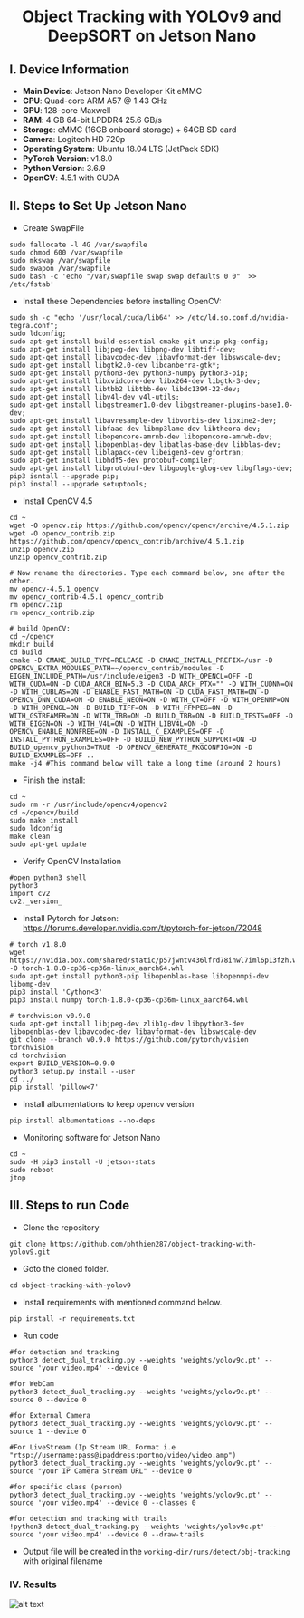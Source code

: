 <H1 align="center">
Object Tracking with YOLOv9 and DeepSORT on Jetson Nano</H1>


## I. Device Information

- **Main Device**: Jetson Nano Developer Kit eMMC
- **CPU**: Quad-core ARM A57 @ 1.43 GHz
- **GPU**: 128-core Maxwell
- **RAM**: 4 GB 64-bit LPDDR4 25.6 GB/s
- **Storage**: eMMC (16GB onboard storage) + 64GB SD card
- **Camera**: Logitech HD 720p
- **Operating System**: Ubuntu 18.04 LTS (JetPack SDK)
- **PyTorch Version**: v1.8.0
- **Python Version**: 3.6.9
- **OpenCV**: 4.5.1 with CUDA

## II. Steps to Set Up Jetson Nano
- Create SwapFile
```
sudo fallocate -l 4G /var/swapfile 
sudo chmod 600 /var/swapfile
sudo mkswap /var/swapfile
sudo swapon /var/swapfile
sudo bash -c 'echo "/var/swapfile swap swap defaults 0 0"  >> /etc/fstab' 
```
- Install these Dependencies before installing OpenCV:
```
sudo sh -c "echo '/usr/local/cuda/lib64' >> /etc/ld.so.conf.d/nvidia-tegra.conf";
sudo ldconfig;
sudo apt-get install build-essential cmake git unzip pkg-config;
sudo apt-get install libjpeg-dev libpng-dev libtiff-dev;
sudo apt-get install libavcodec-dev libavformat-dev libswscale-dev;
sudo apt-get install libgtk2.0-dev libcanberra-gtk*;
sudo apt-get install python3-dev python3-numpy python3-pip;
sudo apt-get install libxvidcore-dev libx264-dev libgtk-3-dev;
sudo apt-get install libtbb2 libtbb-dev libdc1394-22-dev;
sudo apt-get install libv4l-dev v4l-utils;
sudo apt-get install libgstreamer1.0-dev libgstreamer-plugins-base1.0-dev;
sudo apt-get install libavresample-dev libvorbis-dev libxine2-dev;
sudo apt-get install libfaac-dev libmp3lame-dev libtheora-dev;
sudo apt-get install libopencore-amrnb-dev libopencore-amrwb-dev;
sudo apt-get install libopenblas-dev libatlas-base-dev libblas-dev;
sudo apt-get install liblapack-dev libeigen3-dev gfortran;
sudo apt-get install libhdf5-dev protobuf-compiler;
sudo apt-get install libprotobuf-dev libgoogle-glog-dev libgflags-dev;
pip3 isntall --upgrade pip;
pip3 install --upgrade setuptools;
```
- Install OpenCV 4.5
```
cd ~
wget -O opencv.zip https://github.com/opencv/opencv/archive/4.5.1.zip 
wget -O opencv_contrib.zip https://github.com/opencv/opencv_contrib/archive/4.5.1.zip 
unzip opencv.zip 
unzip opencv_contrib.zip

# Now rename the directories. Type each command below, one after the other.
mv opencv-4.5.1 opencv
mv opencv_contrib-4.5.1 opencv_contrib
rm opencv.zip
rm opencv_contrib.zip

# build OpenCV:
cd ~/opencv
mkdir build
cd build
cmake -D CMAKE_BUILD_TYPE=RELEASE -D CMAKE_INSTALL_PREFIX=/usr -D OPENCV_EXTRA_MODULES_PATH=~/opencv_contrib/modules -D EIGEN_INCLUDE_PATH=/usr/include/eigen3 -D WITH_OPENCL=OFF -D WITH_CUDA=ON -D CUDA_ARCH_BIN=5.3 -D CUDA_ARCH_PTX="" -D WITH_CUDNN=ON -D WITH_CUBLAS=ON -D ENABLE_FAST_MATH=ON -D CUDA_FAST_MATH=ON -D OPENCV_DNN_CUDA=ON -D ENABLE_NEON=ON -D WITH_QT=OFF -D WITH_OPENMP=ON -D WITH_OPENGL=ON -D BUILD_TIFF=ON -D WITH_FFMPEG=ON -D WITH_GSTREAMER=ON -D WITH_TBB=ON -D BUILD_TBB=ON -D BUILD_TESTS=OFF -D WITH_EIGEN=ON -D WITH_V4L=ON -D WITH_LIBV4L=ON -D OPENCV_ENABLE_NONFREE=ON -D INSTALL_C_EXAMPLES=OFF -D INSTALL_PYTHON_EXAMPLES=OFF -D BUILD_NEW_PYTHON_SUPPORT=ON -D BUILD_opencv_python3=TRUE -D OPENCV_GENERATE_PKGCONFIG=ON -D BUILD_EXAMPLES=OFF ..
make -j4 #This command below will take a long time (around 2 hours)
```
- Finish the install:
```
cd ~
sudo rm -r /usr/include/opencv4/opencv2
cd ~/opencv/build
sudo make install
sudo ldconfig
make clean
sudo apt-get update
```
- Verify OpenCV Installation
```
#open python3 shell
python3
import cv2
cv2._version_
```
- Install Pytorch for Jetson: https://forums.developer.nvidia.com/t/pytorch-for-jetson/72048
```
# torch v1.8.0
wget https://nvidia.box.com/shared/static/p57jwntv436lfrd78inwl7iml6p13fzh.whl -O torch-1.8.0-cp36-cp36m-linux_aarch64.whl
sudo apt-get install python3-pip libopenblas-base libopenmpi-dev libomp-dev
pip3 install 'Cython<3'
pip3 install numpy torch-1.8.0-cp36-cp36m-linux_aarch64.whl
```
```
# torchvision v0.9.0
sudo apt-get install libjpeg-dev zlib1g-dev libpython3-dev libopenblas-dev libavcodec-dev libavformat-dev libswscale-dev
git clone --branch v0.9.0 https://github.com/pytorch/vision torchvision
cd torchvision
export BUILD_VERSION=0.9.0  
python3 setup.py install --user
cd ../
pip install 'pillow<7'
```

- Install albumentations to keep opencv version
```commandline
pip install albumentations --no-deps
```

- Monitoring software for Jetson Nano
```
cd ~
sudo -H pip3 install -U jetson-stats 
sudo reboot
jtop
```

## III. Steps to run Code

- Clone the repository
```
git clone https://github.com/phthien287/object-tracking-with-yolov9.git
```
- Goto the cloned folder.
```
cd object-tracking-with-yolov9
```
- Install requirements with mentioned command below.
```
pip install -r requirements.txt
```
- Run code
```
#for detection and tracking
python3 detect_dual_tracking.py --weights 'weights/yolov9c.pt' --source 'your video.mp4' --device 0

#for WebCam
python3 detect_dual_tracking.py --weights 'weights/yolov9c.pt' --source 0 --device 0

#for External Camera
python3 detect_dual_tracking.py --weights 'weights/yolov9c.pt' --source 1 --device 0

#For LiveStream (Ip Stream URL Format i.e "rtsp://username:pass@ipaddress:portno/video/video.amp")
python3 detect_dual_tracking.py --weights 'weights/yolov9c.pt' --source "your IP Camera Stream URL" --device 0

#for specific class (person)
python3 detect_dual_tracking.py --weights 'weights/yolov9c.pt' --source 'your video.mp4' --device 0 --classes 0

#for detection and tracking with trails 
!python3 detect_dual_tracking.py --weights 'weights/yolov9c.pt' --source 'your video.mp4' --device 0 --draw-trails 
```

- Output file will be created in the ```working-dir/runs/detect/obj-tracking``` with original filename

### IV. Results
![alt text](PersonTracking.png)
